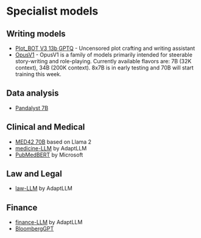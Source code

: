 # Specialist models

## Writing models
* [Plot_BOT V3 13b GPTQ](https://huggingface.co/FPHam/Plot_BOT_V3_13b_GPTQ) - Uncensored plot crafting and writing assistant
* [OpusV1](https://huggingface.co/collections/dreamgen/opus-v1-story-writing-and-role-playing-models-65d092a6f8ab7fc669111b31) - OpusV1 is a family of models primarily intended for steerable story-writing and role-playing. Currently available flavors are: 7B (32K context), 34B (200K context). 8x7B is in early testing and 70B will start training this week.

## Data analysis
* [Pandalyst 7B](https://huggingface.co/pipizhao/Pandalyst-7B-V1.2)

## Clinical and Medical

* [MED42 70B](https://huggingface.co/m42-health/med42-70b) based on Llama 2
* [medicine-LLM](https://huggingface.co/AdaptLLM/medicine-LLM) by AdaptLLM
* [PubMedBERT](https://huggingface.co/microsoft/BiomedNLP-PubMedBERT-base-uncased-abstract-fulltext) by Microsoft

## Law and Legal

* [law-LLM](https://huggingface.co/AdaptLLM/law-LLM) by AdaptLLM

## Finance

* [finance-LLM](https://huggingface.co/AdaptLLM/finance-LLM) by AdaptLLM
* [BloombergGPT](https://huggingface.co/papers/2303.17564)
